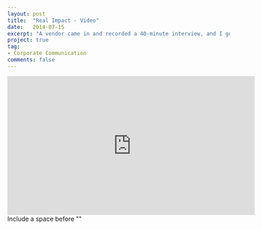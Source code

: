 ```yaml
---
layout: post
title:  "Real Impact - Video"
date:   2014-07-15
excerpt: "A vendor came in and recorded a 40-minute interview, and I got to piece together this script."
project: true
tag:
- Corporate Communication
comments: false
---
```


<div style="text-align: center"><iframe width="560" height="315" src="https://drive.google.com/file/d/0Bw8Dw1D0tvR8OE54dE5ZN1RmRjQ/preview" frameborder="0"> </iframe> </div> Include a space before "</div>"
